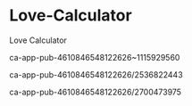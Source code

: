 # Love-Calculator
Love Calculator

ca-app-pub-4610846548122626~1115929560

ca-app-pub-4610846548122626/2536822443

ca-app-pub-4610846548122626/2700473975
